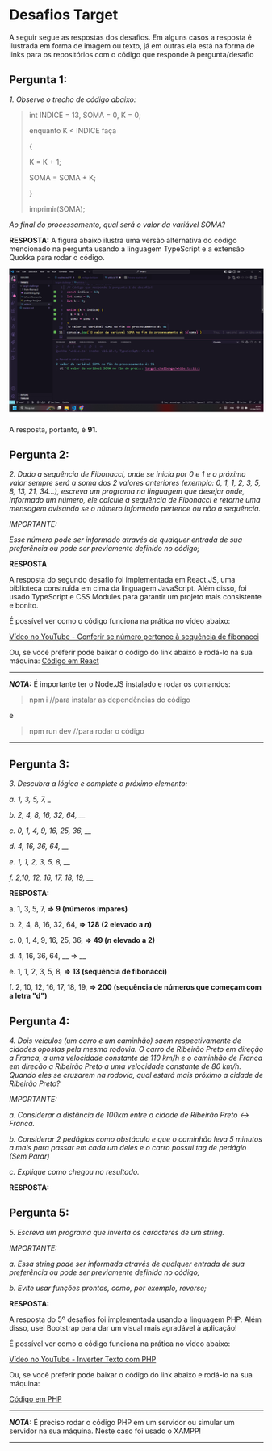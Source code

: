 # Desafios Target

A seguir segue as respostas dos desafios. Em alguns casos a resposta é ilustrada em forma de imagem ou texto, já em outras ela está na forma de links para os repositórios com o código que responde à pergunta/desafio

## Pergunta 1:
_1. Observe o trecho de código abaixo:_

> int INDICE = 13, SOMA = 0, K = 0;
>
>enquanto K < INDICE faça
>
>{
>
>K = K + 1;
>
>SOMA = SOMA + K;
>
>}
>
>
>imprimir(SOMA);
>


_Ao final do processamento, qual será o valor da variável SOMA?_

__RESPOSTA:__
A figura abaixo ilustra uma versão alternativa do código mencionado na pergunta usando a linguagem TypeScript e a extensão Quokka para rodar o código.

![Answer Question 1](./target-challenge/images/target-answer1.png)

A resposta, portanto, é __91__.



## Pergunta 2:
 _2. Dado a sequência de Fibonacci, onde se inicia por 0 e 1 e o próximo valor sempre será a soma dos 2 valores anteriores (exemplo: 0, 1, 1, 2, 3, 5, 8, 13, 21, 34...), escreva um programa na linguagem que desejar onde, informado um número, ele calcule a sequência de Fibonacci e retorne uma mensagem avisando se o número informado pertence ou não a sequência._



_IMPORTANTE:_

_Esse número pode ser informado através de qualquer entrada de sua preferência ou pode ser previamente definido no código;_

__RESPOSTA__

A resposta do segundo desafio foi implementada em React.JS, uma biblioteca construída em cima da linguagem JavaScript. Além disso, foi usado TypeScript e CSS Modules para garantir um projeto mais consistente e bonito.

É possível ver como o código funciona na prática no vídeo abaixo:

[Vídeo no YouTube - Conferir se número pertence à sequência de fibonacci](https://youtu.be/ObAEuLe6sjM)

Ou, se você preferir pode baixar o código do link abaixo e rodá-lo na sua máquina:
[Código em React](https://github.com/brianvfarias/target-challenges2/tree/main/target-challenge/from-fibonacci)

***
**_NOTA:_**  É importante ter o Node.JS instalado e rodar os comandos:
> npm i //para instalar as dependências do código
>
 e
> 
> npm run dev //para rodar o código
***



## Pergunta 3:

_3. Descubra a lógica e complete o próximo elemento:_



*a. 1, 3, 5, 7, _*


*b. 2, 4, 8, 16, 32, 64, __*

*c. 0, 1, 4, 9, 16, 25, 36, __*

*d. 4, 16, 36, 64, __*

*e. 1, 1, 2, 3, 5, 8, __*

*f. 2,10, 12, 16, 17, 18, 19, __*

__RESPOSTA:__


a. 1, 3, 5, 7, __=> 9 (números ímpares)__


b. 2, 4, 8, 16, 32, 64, __=> 128 (2 elevado a _n_)__

c. 0, 1, 4, 9, 16, 25, 36, __=> 49 (_n_ elevado a 2)__

d. 4, 16, 36, 64, __ => __

e. 1, 1, 2, 3, 5, 8, __=> 13 (sequência de fibonacci)__

f. 2, 10, 12, 16, 17, 18, 19, __=> 200 (sequência de números que começam com a letra "d")__


## Pergunta 4:
_4. Dois veículos (um carro e um caminhão) saem respectivamente de cidades opostas pela mesma rodovia. O carro de Ribeirão Preto em direção a Franca, a uma velocidade constante de 110 km/h e o caminhão de Franca em direção a Ribeirão Preto a uma velocidade constante de 80 km/h. Quando eles se cruzarem na rodovia, qual estará mais próximo a cidade de Ribeirão Preto?_



_IMPORTANTE:_

_a. Considerar a distância de 100km entre a cidade de Ribeirão Preto <-> Franca._

_b. Considerar 2 pedágios como obstáculo e que o caminhão leva 5 minutos a mais para passar em cada um deles e o carro possui tag de pedágio (Sem Parar)_

_c. Explique como chegou no resultado._

__RESPOSTA:__






## Pergunta 5:

_5. Escreva um programa que inverta os caracteres de um string._



_IMPORTANTE:_

_a. Essa string pode ser informada através de qualquer entrada de sua preferência ou pode ser previamente definida no código;_

_b. Evite usar funções prontas, como, por exemplo, reverse;_

__RESPOSTA:__

A resposta do 5º desafios foi implementada usando a linguagem PHP. Além disso, usei Bootstrap para dar um visual mais agradável à aplicação!

É possível ver como o código funciona na prática no vídeo abaixo:

[Vídeo no YouTube - Inverter Texto com PHP](https://youtu.be/Eo0DPNKZB8c)

Ou, se você preferir pode baixar o código do link abaixo e rodá-lo na sua máquina:

[Código em PHP](https://github.com/brianvfarias/target-challenges2/blob/main/target-challenge/invertString.php)

***
**_NOTA:_**  É preciso rodar o código PHP em um servidor ou simular um servidor na sua máquina. Neste caso foi usado o XAMPP!
***
